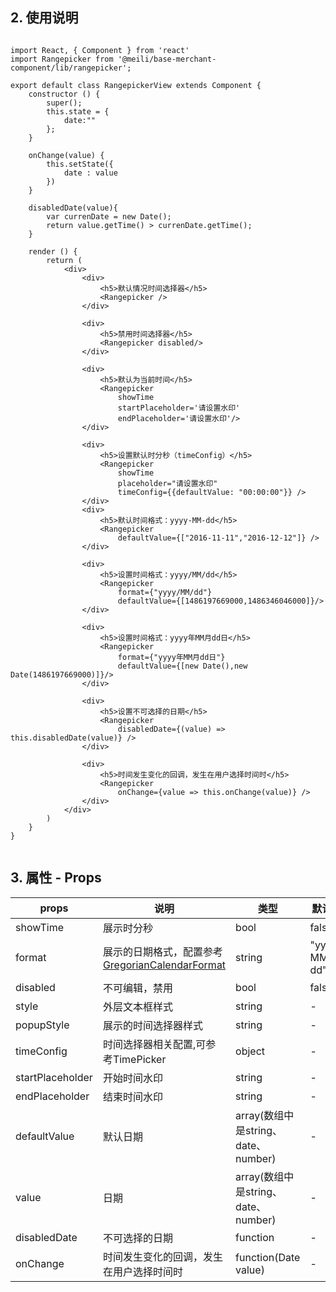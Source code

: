 ## 2. 使用说明

```

import React, { Component } from 'react'
import Rangepicker from '@meili/base-merchant-component/lib/rangepicker';
	
export default class RangepickerView extends Component {
	constructor () {
		super();
		this.state = {
			date:""
		};
	}
	
	onChange(value) {
		this.setState({
			date : value
		})
	}

	disabledDate(value){
		var currenDate = new Date();
		return value.getTime() > currenDate.getTime();
	}

	render () {
		return (
			<div>
				<div>
					<h5>默认情况时间选择器</h5>
					<Rangepicker />
				</div>

				<div>
					<h5>禁用时间选择器</h5>
					<Rangepicker disabled/>
				</div>
				
				<div>
					<h5>默认为当前时间</h5>
					<Rangepicker 
						showTime
						startPlaceholder='请设置水印'
						endPlaceholder='请设置水印'/>
				</div>

				<div>
					<h5>设置默认时分秒（timeConfig）</h5>
					<Rangepicker
						showTime
						placeholder="请设置水印" 
						timeConfig={{defaultValue: "00:00:00"}} />
				</div>
				<div>
					<h5>默认时间格式：yyyy-MM-dd</h5>
					<Rangepicker 
						defaultValue={["2016-11-11","2016-12-12"]} />
				</div>

				<div>
					<h5>设置时间格式：yyyy/MM/dd</h5>
					<Rangepicker 
						format={"yyyy/MM/dd"}
						defaultValue={[1486197669000,1486346046000]}/>
				</div>

				<div>
					<h5>设置时间格式：yyyy年MM月dd日</h5>
					<Rangepicker 
						format={"yyyy年MM月dd日"}
						defaultValue={[new Date(),new Date(1486197669000)]}/>
				</div>
			
				<div>
					<h5>设置不可选择的日期</h5>
					<Rangepicker
						disabledDate={(value) => this.disabledDate(value)} />
				</div>

				<div>
					<h5>时间发生变化的回调，发生在用户选择时间时</h5>
					<Rangepicker 
						onChange={value => this.onChange(value)} />
				</div>
			</div>
		)
	}
}
	
```

## 3. 属性 - Props

| props        | 说明           | 类型         |   默认值       |
| ------------ | ------------- | ------------ | ------------  |
| showTime        | 展示时分秒          | bool | false         |
| format        | 展示的日期格式，配置参考[GregorianCalendarFormat](https://github.com/yiminghe/gregorian-calendar-format)   | string	 | "yyyy-MM-dd"         |
| disabled        | 不可编辑，禁用          |  bool	 | false        |
| style        |  外层文本框样式           | string  | -         |
| popupStyle        | 展示的时间选择器样式           | string  | -   |
| timeConfig   | 时间选择器相关配置,可参考TimePicker   | object	 | -  |
| startPlaceholder   | 开始时间水印   | string	 | -  |
| endPlaceholder   | 结束时间水印   | string	 | -  |
| defaultValue        | 默认日期	           | array(数组中是string、date、number)	 | - |
| value        |  日期           | array(数组中是string、date、number)	 | -      |
| disabledDate        | 不可选择的日期           | function	 | -         |
| onChange  | 时间发生变化的回调，发生在用户选择时间时   | function(Date value)	 | -  |











